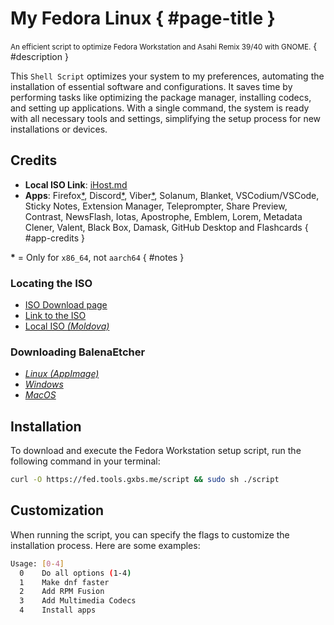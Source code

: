 # My Fedora Linux { #page-title }

<small>An efficient script to optimize Fedora Workstation and Asahi Remix 39/40 with GNOME.</small> { #description }

This `Shell Script` optimizes your system to my preferences, automating the installation of essential software and configurations. It saves time by performing tasks like optimizing the package manager, installing codecs, and setting up applications. With a single command, the system is ready with all necessary tools and settings, simplifying the setup process for new installations or devices.

## Credits

- **Local ISO Link**: [iHost.md](https://mirror.ihost.md/)
- **Apps**: Firefox[*](#notes), Discord[*](#notes), Viber[*](#notes), Solanum, Blanket, VSCodium/VSCode, Sticky Notes, Extension Manager, Teleprompter, Share Preview, Contrast, NewsFlash, Iotas, Apostrophe, Emblem, Lorem, Metadata Clener, Valent, Black Box, Damask, GitHub Desktop and Flashcards { #app-credits }

**\*** = Only for `x86_64`, not `aarch64` { #notes }

### Locating the ISO

<section id="cards">

- [ISO Download page](https://fedoraproject.org/workstation/download/)
- [Link to the ISO](https://download.fedoraproject.org/pub/fedora/linux/releases/40/Workstation/x86_64/iso/Fedora-Workstation-Live-x86_64-40-1.14.iso)
- [Local ISO _(Moldova)_](https://mirror.ihost.md/fedora/releases/39/Workstation/x86_64/iso/Fedora-Workstation-Live-x86_64-39-1.5.iso)

### Downloading BalenaEtcher

- [_Linux (AppImage)_](https://github.com/balena-io/etcher/releases/download/v1.18.11/balenaEtcher-1.18.11-x64.AppImage)
- [_Windows_](https://github.com/balena-io/etcher/releases/download/v1.18.11/balenaEtcher-Setup-1.18.11.exe)
- [_MacOS_](https://github.com/balena-io/etcher/releases/download/v1.18.11/balenaEtcher-1.18.11.dmg)

</section>

## Installation

To download and execute the Fedora Workstation setup script, run the following command in your terminal:

```sh
curl -O https://fed.tools.gxbs.me/script && sudo sh ./script
```

## Customization

When running the script, you can specify the flags to customize the installation process. Here are some examples:

```sh
Usage: [0-4]
  0    Do all options (1-4)
  1    Make dnf faster
  2    Add RPM Fusion
  3    Add Multimedia Codecs
  4    Install apps
```
